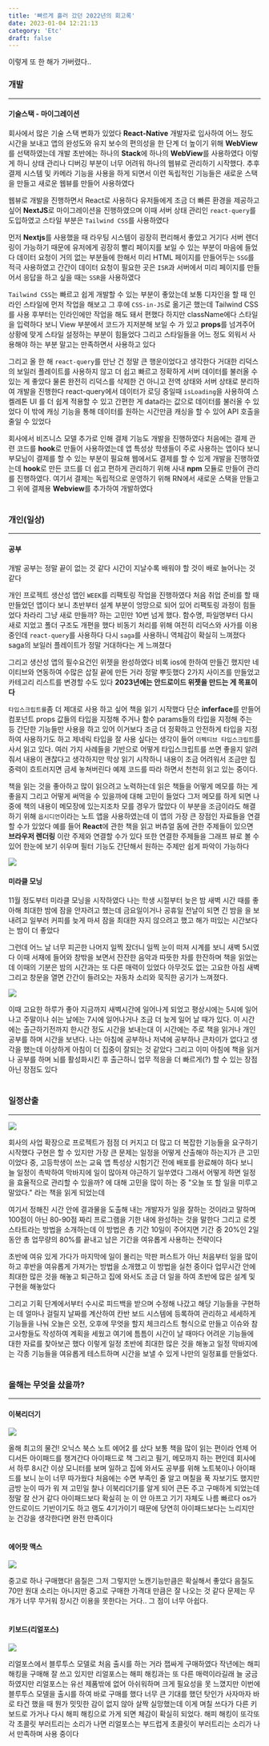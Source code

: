 ```yaml
---
title: '빠르게 흘러 갔던 2022년의 회고록'
date: 2023-01-04 12:21:13
category: 'Etc'
draft: false
---
```


이렇게 또 한 해가 가버렸다..

### **개발**

---

#### 기술스택 - 마이그레이션

회사에서 많은 기술 스택 변화가 있었다 **React-Native** 개발자로 입사하여 어느 정도 시간을 보내고 앱의 완성도와 유지 보수의 편의성을 한 단계 더 높이기 위해 **WebView**를 선택하였는데 개발 초반에는 하나의 **Stack**에 하나의 **WebView**를 사용하였다 이렇게 하니 상태 관리나 디버깅 부분이 너무 어려워 하나의 웹뷰로 관리하기 시작했다. 추후 결제 시스템 및 카메라 기능을 사용을 하게 되면서 이런 독립적인 기능들은 새로운 스택을 만들고 새로운 웹뷰를 만들어 사용하였다

웹뷰로 개발을 진행하면서 React로 사용하다 유저들에게 조금 더 빠른 환경을 제공하고 싶어 **NextJS**로 마이그레이션을 진행하였으며 이때 서버 상태 관리인 `react-query`를 도입하였고 스타일 부분은 `Tailwind CSS`를 사용하였다

먼저 **Nextjs**를 사용했을 때 라우팅 시스템이 굉장히 편리해서 좋았고 거기다 서버 렌더링이 가능하기 때문에 유저에게 굉장히 빨리 페이지를 보일 수 있는 부분이 마음에 들었다 데이터 요청이 거의 없는 부분들에 한해서 미리 HTML 페이지를 만들어두는 `SSG`를 적극 사용하였고 간간이 데이터 요청이 필요한 곳은 `ISR`과 서버에서 미리 페이지를 만들어서 응답을 하고 싶을 때는 `SSR`을 사용하였다

`Tailwind CSS`는 빠르고 쉽게 개발할 수 있는 부분이 좋았는데 보통 디자인을 할 때 인라인 스타일에 먼저 작업을 해보고 그 후에 `CSS-in-JS`로 옮기곤 했는데 Tailwind CSS를 사용 후부터는 인라인에만 작업을 해도 돼서 편했다 하지만 className에다 스타일을 입력하다 보니 View 부분에서 코드가 지저분해 보일 수 가 있고 **props**를 넘겨주어 상황에 맞게 스타일 설정하는 부분이 힘들었다 그리고 스타일들을 어느 정도 외워서 사용해야 하는 부분 말고는 만족하면서 사용하고 있다

그리고 올 한 해 `react-query`를 만난 건 정말 큰 행운이었다고 생각한다 거대한 리덕스의 보일러 플레이트를 사용하지 않고 더 쉽고 빠르고 정확하게 서버 데이터를 불러올 수 있는 게 좋았다 물론 완전히 리덕스를 삭제한 건 아니고 전역 상태와 서버 상태로 분리하여 개발을 진행한다 react-query에서 데이터가 로딩 중일때 `isLoading`을 사용하여 스켈레톤 UI 를 더 쉽게 적용할 수 있고 간편한 게 data라는 값으로 데이터를 불러올 수 있었다 이 밖에 캐싱 기능을 통해 데이터를 원하는 시간만큼 캐싱을 할 수 있어 API 호출을 줄일 수 있었다

회사에서 비즈니스 모델 추가로 인해 결제 기능도 개발을 진행하였다 처음에는 결제 관련 코드를 **hook**로 만들어 사용하였는데 앱 특성상 학생들이 주로 사용하는 앱이다 보니 부모님이 결제를 할 수 있는 부분이 필요해 웹에서도 결제를 할 수 있게 개발을 진행하였는데 **hook**로 만든 코드를 더 쉽고 편하게 관리하기 위해 사내 **npm** 모듈로 만들어 관리를 진행하였다. 여기서 결제는 독립적으로 운영하기 위해 RN에서 새로운 스택을 만들고 그 위에 결제용 **Webview**를 추가하여 개발하였다
<br><br>

### **개인(일상)**

---

#### 공부

개발 공부는 정말 끝이 없는 것 같다 시간이 지날수록 배워야 할 것이 배로 늘어나는 것 같다

개인 프로젝트 생산성 앱인 `WEEK`를 리팩토링 작업을 진행하였다 처음 취업 준비를 할 때 만들었던 앱이다 보니 초반부터 설계 부분이 엉망으로 되어 있어 리팩토링 과정이 힘들었다 차라리 그냥 새로 만들까? 하는 고민만 10번 넘게 했다. 함수명, 파일명부터 다시 새로 지었고 폴더 구조도 개편을 했다 비동기 처리를 위해 여전히 리덕스와 사가를 이용 중인데 `react-query`를 사용하다 다시 `saga`를 사용하니 역체감이 확실히 느껴졌다 saga의 보일러 플레이트가 정말 거대하다는 게 느껴졌다

그리고 생산성 앱의 필수요건인 위젯을 완성하였다 비록 ios에 한하여 만들긴 했지만 네이티브와 연동하여 수많은 삽질 끝에 만든 거라 정말 뿌듯했다 2가지 사이즈를 만들었고 카테고리 리스트를 변경할 수도 있다 **2023년에는 안드로이드 위젯을 만드는 게 목표이다**

`타입스크립트를`좀 더 제대로 사용 하고 싶어 책을 읽기 시작했다 단순 **inferface**를 만들어 컴포넌트 props 값들의 타입을 지정해 주거나 함수 params들의 타입을 지정해 주는 등 간단한 기능들만 사용을 하고 있어 이거보다 조금 더 정확하고 안전하게 타입을 지정하여 사용하기도 하고 제네릭 타입을 잘 사용 싶다는 생각이 들어 `이펙티브 타입스크립트`를 사서 읽고 있다. 여러 가지 사례들을 기반으로 어떻게 타입스크립트를 쓰면 좋을지 알려줘서 내용이 괜찮다고 생각하지만 막상 읽기 시작하니 내용이 조금 어려워서 조금만 집중력이 흐트러지면 금세 놓쳐버린다 예제 코드를 따라 하면서 천천히 읽고 있는 중이다.

책을 읽는 것을 좋아하고 많이 읽으려고 노력하는데 읽은 책들을 어떻게 메모를 하는 게 좋을지 그리고 어떻게 써먹을 수 있을까에 대해 고민이 들었다 그저 메모를 하게 되면 나중에 책의 내용이 메모장에 있는지조차 모를 경우가 많았다 이 부분을 조금이라도 해결하기 위해 `옵시디언`이라는 노트 앱을 사용하였는데 이 앱의 가장 큰 장점인 자료들을 연결할 수가 있었다 예를 들어 **React**에 관한 책을 읽고 버츄얼 돔에 관한 주제들이 있으면 **브라우저 렌더링** 이란 주제와 연결할 수가 있다 또한 연결한 주제들을 그래프 뷰로 볼 수 있어 한눈에 보기 쉬우며 필터 기능도 간단해서 원하는 주제만 쉽게 파악이 가능하다

![](./images/obsi.png)

#### 미라클 모닝

11월 정도부터 미라클 모닝을 시작하였다 나는 학생 시절부터 늦은 밤 새벽 시간 때를 좋아해 최대한 밤에 잠을 안자려고 했는데 금요일이거나 공휴일 전날이 되면 긴 밤을 을 보내려고 일부러 커피를 늦게 마셔 잠을 최대한 자지 않으려고 했고 해가 떠있는 시간보다는 밤이 더 좋았다

그런데 어느 날 너무 피곤한 나머지 일찍 잤더니 일찍 눈이 떠져 시계를 보니 새벽 5시였다 이때 서재에 들어와 창밖을 보면서 잔잔한 음악과 따뜻한 차를 한잔하며 책을 읽었는데 이때의 기분은 밤의 시간과는 또 다른 매력이 있었다 아무것도 없는 고요한 아침 새벽 그리고 창문을 열면 간간이 들려오는 자동차 소리와 묵직한 공기가 느껴졌다.

![](./images/mricle.jpeg)

이때 고요한 하루가 좋아 지금까지 새벽시간에 일어나게 되었고 평상시에는 5시에 일어나고 주말이나 쉬는 날에는 7시에 일어나거나 조금 더 늦게 일어 날 때가 있다. 이 시간에는 출근하기전까지 한시간 정도 시간을 보내는대 이 시간에는 주로 책을 읽거나 개인 공부를 하며 시간을 보낸다. 나는 아침에 공부하나 저녁에 공부하나 큰차이가 없다고 생각을 했는데 이상하게 아침이 더 집중이 잘되는 것 같았다 그리고 이미 아침에 책을 읽거나 공부를 하며 뇌를 활성화시킨 후 출근하니 업무 적응을 더 빠르게(?) 할 수 있는 장점 아닌 장점도 있다
<br/><br/>

### **일정산출**

---

![](./images/todaybook.png)

회사의 사업 확장으로 프로젝트가 점점 더 커지고 더 많고 더 복잡한 기능들을 요구하기 시작했다 구현은 할 수 있지만 가장 큰 문제는 일정을 어떻게 산출해야 하는지가 큰 고민이었다 중, 고등학생이 쓰는 교육 앱 특성상 시험기간 전에 배포를 완료해야 하다 보니 늘 일정이 촉박하여 막바지에 일이 많아져 야근하기 일쑤였다 그래서 어떻게 하면 일정을 효율적으로 관리할 수 있을까? 에 대해 고민을 많이 하는 중 "오늘 또 할 일을 미루고 말았다." 라는 책을 읽게 되었는데

여기서 정해진 시간 안에 결과물을 도출해 내는 개발자가 일을 잘하는 것이라고 말하며 100점이 아닌 80-90점 짜리 프로그램을 기한 내에 완성하는 것을 말한다 그리고 로켓 스타트라는 방법을 소개하는데 이 방법은 총 기간 10일이 주어지면 기간 중 20%인 2일 동안 총 업무량의 80%를 끝내고 남은 기간을 여유롭게 사용하는 전략이다

초반에 여유 있게 가다가 마지막에 일이 몰리는 막판 퍼스트가 아닌 처음부터 일을 많이 하고 후반을 여유롭게 가져가는 방법을 소개했고 이 방법을 실천 중이다 업무시간 안에 최대한 많은 것을 해놓고 퇴근하고 집에 와서도 조금 더 일을 하여 초반에 많은 설계 및 구현을 해놓았다

그리고 기획 단계에서부터 수시로 피드백을 받으며 수정해 나갔고 해당 기능들을 구현하는 데 얼마나 걸릴지 날짜를 계산하여 칸반 보드 시스템에 등록하여 관리하고 세세하게 기능들을 나눠 오늘은 오전, 오후에 무엇을 할지 체크리스트 형식으로 만들고 이슈와 참고사항들도 작성하여 계획을 세웠고 여기에 틈틈이 시간이 날 때마다 어려운 기능들에 대한 자료를 찾아보곤 했다 이렇게 일정 초반에 최대한 많은 것을 해놓고 일정 막바지에는 각종 기능들을 여유롭게 테스트하며 시간을 보낼 수 있게 나만의 일정표를 만들었다.
<br/><br/>

### **올해는 무엇을 샀을까?**

---

#### 이북리더기

![](./images/ebook.jpeg)

올해 최고의 물건! 오닉스 북스 노트 에어2 를 샀다 보통 책을 많이 읽는 편이라 언제 어디서든 아이패드를 챙겨간다 아이패드로 책 그리고 필기, 메모까지 하는 편인데 회사에서 하루 8시간 이상 모니터를 보며 일하고 집에 와서도 공부를 위해 노트북이나 아이패드를 보니 눈이 너무 따가웠다 처음에는 수면 부족인 줄 알고 며칠을 푹 자보기도 했지만 금방 눈이 따가 워 져 고민일 찰나 이북리더기를 알게 되어 큰돈 주고 구매하게 되었는데 정말 잘 산거 같다 아이패드보다 확실히 눈 이 안 아프고 기기 자체도 나름 빠르다 os가 안드로이드 기반이기도 하고 램도 4기가이기 때문에 당연히 아이패드보다는 느리지만 눈 건강을 생각한다면 완전 만족이다
<br/><br/>

#### 에어팟 맥스

![](./images/airpodmax.png)

중고로 하나 구매했다! 음질은 그저 그렇지만 노캔기능만큼은 확실해서 좋았다 음질도 70만 원대 소리는 아니지만 중고로 구매한 가격대 만큼은 잘 나오는 것 같다 문제는 무개가 너무 무거워 장시간 이용을 못한다는 거다.. 그 점이 너무 아쉽다.
<br/><br/>

#### 키보드(리얼포스)

![](./images/realforce.jpeg)

리얼포스에서 블루투스 모델로 처음 출시를 하는 거라 잽싸게 구매하였다 작년에는 해피 해킹을 구매해 잘 쓰고 있지만 리얼포스는 해피 해킹과는 또 다른 매력이라길래 늘 궁금하였지만 리얼포스는 유선 제품밖에 없어 아쉬워하며 크게 필요성을 못 느꼈지만 이번에 블루투스 모델을 출시를 하여 바로 구매를 했다 너무 큰 기대를 했던 탓인가 사자마자 바로 타건 했을 때 뭔가 밋밋한 감이 없지 않아 살짝 실망했는데 이게 며칠 쓰다가 다른 키보드로 가거나 다시 해피 해킹으로 가게 되면 체감이 확실히 되었다. 해피 해킹이 또각또각 초콜릿 부러트리는 소리가 나면 리얼포스는 부드럽게 초콜릿이 부러트리는 소리가 나서 만족하며 사용 중이다
<br /><br/>
